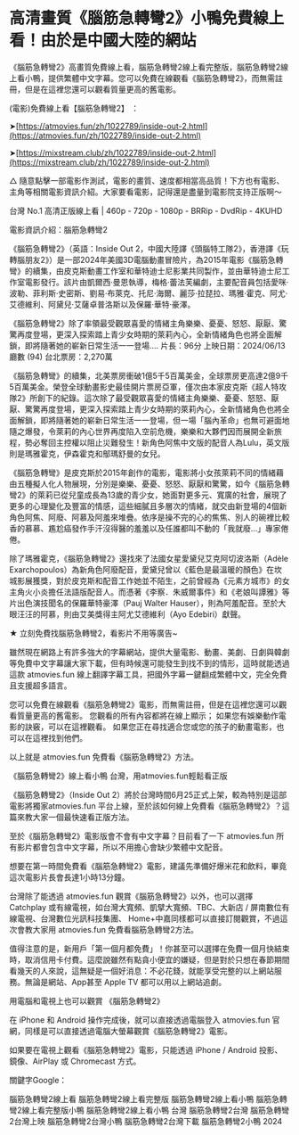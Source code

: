# 高清畫質《腦筋急轉彎2》小鴨免費線上看！由於是中國大陸的網站

《腦筋急轉彎2》高畫質免費線上看，腦筋急轉彎2線上看完整版，腦筋急轉彎2線上看小鴨，提供繁體中文字幕。您可以免費在線觀看《腦筋急轉彎2》，而無需註冊，但是在這裡您還可以觀看質量更高的舊電影。

(電影)免費線上看【腦筋急轉彎2】 ：

➤[https://atmovies.fun/zh/1022789/inside-out-2.html](https://atmovies.fun/zh/1022789/inside-out-2.html)

➤[https://mixstream.club/zh/1022789/inside-out-2.html](https://mixstream.club/zh/1022789/inside-out-2.html)

△ 隨意點擊一部電影作測試，電影的畫質、速度都相當高品質！下方也有電影、主角等相關電影資訊介紹。大家要看電影，記得還是盡量到電影院支持正版啊～

台灣 No.1 高清正版線上看 | 460p - 720p - 1080p - BRRip - DvdRip - 4KUHD


電影資訊介紹：腦筋急轉彎2

《腦筋急轉彎2》（英語：Inside Out 2，中國大陸譯《頭腦特工隊2》，香港譯《玩轉腦朋友2》）是一部2024年美國3D電腦動畫冒險片，為2015年電影《腦筋急轉彎》的續集，由皮克斯動畫工作室和華特迪士尼影業共同製作，並由華特迪士尼工作室電影發行。該片由凱爾西·曼恩執導，梅格·蕾法芙編劇，主要配音員包括愛咪·波勒、菲利斯·史密斯、劉易·布萊克、托尼·海爾、麗莎·拉琵拉、瑪雅·霍克、阿尤·艾德維利、阿黛兒·艾薩卓普洛斯以及保羅·華特·豪澤。

《腦筋急轉彎2》除了率領最受觀眾喜愛的情緒主角樂樂、憂憂、怒怒、厭厭、驚驚再度登場，更深入探索踏上青少女時期的萊莉內心，全新情緒角色也將全面解鎖，即將隨著她的嶄新日常生活一一登場....
片長：96分 上映日期：2024/06/13 廳數 (94) 台北票房：2,270萬

《腦筋急轉彎》的續集，北美票房衝破1億5千5百萬美金，全球票房更高達2億9千5百萬美金。榮登全球動畫影史最佳開片票房亞軍，僅次由本家皮克斯《超人特攻隊2》所創下的紀錄。這次除了最受觀眾喜愛的情緒主角樂樂、憂憂、怒怒、厭厭、驚驚再度登場，更深入探索踏上青少女時期的萊莉內心，全新情緒角色也將全面解鎖，即將隨著她的嶄新日常生活一一登場，但一場「腦內革命」也無可避面地隨之爆發，令萊莉的內心世界再度陷入空前危機，樂樂和大夥們因而展開全新旅程，勢必奪回主控權以阻止災難發生！新角色阿焦中文版的配音人為Lulu，英文版則是瑪雅霍克，伊森霍克和鄥瑪舒曼的女兒。

《腦筋急轉彎》是皮克斯於2015年創作的電影，電影將小女孩萊莉不同的情緒藉由五種擬人化人物展現，分別是樂樂、憂憂、怒怒、厭厭和驚驚，如今《腦筋急轉彎2》的萊莉已從兒童成長為13歲的青少女，她面對更多元、寬廣的社會，展現了更多的心理變化及豐富的情感，這些細膩且多層次的情緒，就交由新登場的4個新角色阿焦、阿廢、阿慕及阿羞來堆疊。依序是操不完的心的焦焦、別人的碗裡比較香的慕慕、尷尬癌發作手汗沒得醫的羞羞以及任誰都叫不動的「我就廢…」專家倦倦。

除了瑪雅霍克，《腦筋急轉彎2》還找來了法國女星愛黛兒艾克阿切波洛斯（Adèle Exarchopoulos）為新角色阿廢配音，愛黛兒曾以《藍色是最溫暖的顏色》在坎城影展獲獎，對於皮克斯和配音工作她並不陌生，之前曾經為《元素方城市》的女主角火小炎擔任法語版配音人。而憑著《李察．朱威爾事件》和《老娘叫譚雅》等片出色演技聞名的保羅華特豪澤（Pauj Walter Hauser），則為阿羞配音。至於大眼汪汪的阿慕，則由艾美獎得主阿尤艾德維利（Ayo Edebiri）獻聲。

★ 立刻免費找腦筋急轉彎2，看影片不用等廣告~


雖然現在網路上有許多強大的字幕網站，提供大量電影、動畫、美劇、日劇與韓劇等免費中文字幕讓大家下載，但有時候還可能發生到找不到的情形，這時就能透過這款 atmovies.fun 線上翻譯字幕工具，把國外字幕一鍵翻成繁體中文，完全免費且支援超多語言。

您可以免費在線觀看《腦筋急轉彎2》電影，而無需註冊，但是在這裡您還可以觀看質量更高的舊電影。 您觀看的所有內容都將在線上顯示； 如果您有娛樂動作電影的訣竅，可以在這裡觀看。 如果您正在尋找適合您或您的孩子的動畫電影，也可以在這裡找到他們。

以上就是 atmovies.fun 免費看《腦筋急轉彎2》方法。

《腦筋急轉彎2》線上看小鴨 台灣，用atmovies.fun輕鬆看正版

《腦筋急轉彎2》（Inside Out 2）將於台灣時間6月25正式上架，較為特別是這部電影將獨家atmovies.fun 平台上線，至於該如何線上免費看《腦筋急轉彎2》？這篇來教大家一個最快速看正版方法。

至於《腦筋急轉彎2》電影版會不會有中文字幕？目前看了一下 atmovies.fun 所有影片都會包含中文字幕，所以不用擔心會缺少繁體中文配音。

想要在第一時間免費看《腦筋急轉彎2》電影，建議先準備好爆米花和飲料，畢竟這次電影片長會長達1小時13分鐘。  

台灣除了能透過 atmovies.fun 觀賞《腦筋急轉彎2》以外，也可以選擇 Catchplay 或有線電視，如台灣大寬頻、凱擘大寬頻、TBC、大新店 / 屏南數位有線電視、台灣數位光訊科技集團、 Home+中嘉同樣都可以直接訂閱觀賞，不過這次會教大家用 atmovies.fun 免費看腦筋急轉彎2方法。

值得注意的是，新用戶「第一個月都免費」！你甚至可以選擇在免費一個月快結束時，取消信用卡付費。這麼說雖然有點貪小便宜的嫌疑，但是對於只想在春節期間看幾天的人來說，這無疑是一個好消息：不必花錢，就能享受完整的以上網站服務。無論是網站、App甚至 Apple TV 都可以用以上網站追劇。

用電腦和電視上也可以觀賞 《腦筋急轉彎2》

在 iPhone 和 Android 操作完成後，就可以直接透過電腦登入 atmovies.fun 官網，同樣是可以直接透過電腦大螢幕觀賞《腦筋急轉彎2》電影。

如果要在電視上觀看《腦筋急轉彎2》電影，只能透過 iPhone / Android 投影、鏡像、AirPlay 或 Chromecast 方式。


關鍵字Google：

腦筋急轉彎2線上看
腦筋急轉彎2線上看完整版
腦筋急轉彎2線上看小鴨
腦筋急轉彎2線上看完整版小鴨
腦筋急轉彎2線上看小鴨 台灣
腦筋急轉彎2台灣
腦筋急轉彎2台灣上映
腦筋急轉彎2台灣小鴨
腦筋急轉彎2台灣下載
腦筋急轉彎2小鴨 2024

